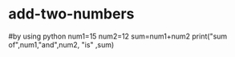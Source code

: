 # add-two-numbers
#by using python
num1=15
num2=12
sum=num1+num2
print("sum of",num1,"and",num2, "is" ,sum)
